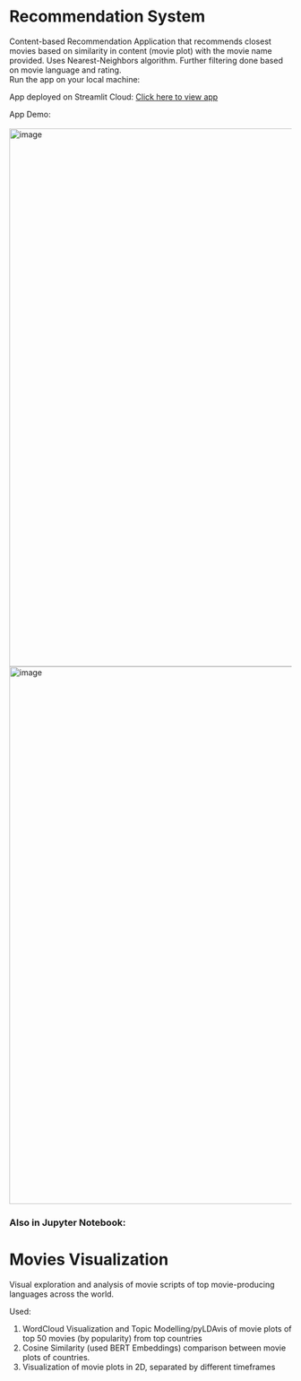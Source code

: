 # Recommendation System

Content-based Recommendation Application that recommends closest movies based on similarity in content (movie plot) with the movie name provided.
Uses Nearest-Neighbors algorithm. Further filtering done based on movie language and rating. <br>
Run the app on your local machine:

App deployed on Streamlit Cloud:
<a href='https://ayanatherate-world-movies-recomme-movies-recommender-app-ihtpdo.streamlitapp.com/'>Click here to view app</a>


App Demo:
<br>
<br>
<img width="960" alt="image" src="https://user-images.githubusercontent.com/59755186/195914616-e6fcbe04-9bab-438f-9bf6-6484900b0b95.png">
<img width="959" alt="image" src="https://user-images.githubusercontent.com/59755186/195914769-13e31c37-e170-41fa-89ad-68ae9a9e7ab2.png">










<h3> Also in Jupyter Notebook: </h3>

# Movies Visualization
Visual exploration and analysis of movie scripts of top movie-producing languages across the world.

Used:
1) WordCloud Visualization and Topic Modelling/pyLDAvis of movie plots of top 50 movies (by popularity) from top countries
2) Cosine Similarity (used BERT Embeddings) comparison between movie plots of countries.
3) Visualization of movie plots in 2D, separated by different timeframes


